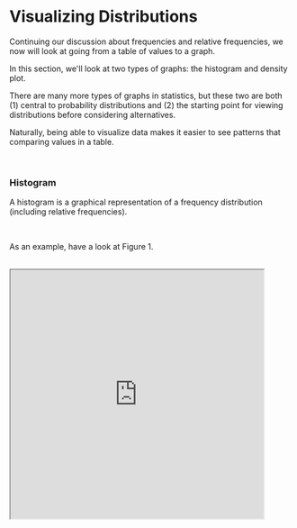 # Visualizing Distributions

Continuing our discussion about frequencies and relative frequencies, we now will look at going from a table of values to a graph.

In this section, we'll look at two types of graphs: the histogram and density plot.

There are many more types of graphs in statistics, but these two are both (1) central to probability distributions and (2) the starting point for viewing distributions before considering alternatives.

Naturally, being able to visualize data makes it easier to see patterns that comparing values in a table.

<br/>

### Histogram

A histogram is a graphical representation of a frequency distribution (including relative frequencies).

<br/>

As an example, have a look at Figure 1.

<br/>

<iframe 
    src="http://localhost:3000/PMF" 
    height="442" width="450"
    border=0
/>

**Figure 1: Histogram**

<br/>

The word histogram comes from the Greek words "histo" and "gram" which mean "something upright" and "something drawn", respectively.

The histogram, in summary, is a way to visualize the frequencies of a finite type of observations. In Figure 1, the x-axis is labeled with A,B,C, etc. You can imagine these to be some class of products. The y-axis, of course, is for the correpsonding frequencies of these observations.

<br/>

### Density

When we're dealing with non-discrete number of observations, we use the word "density" instead of frequency.

Here's an example of a density plot.

<br/>

<iframe 
    src="http://localhost:3000/PDF" 
    height="442" width="450"
    border=0
/>

**Figure 2: Density**

The first difference you'll notice is that we use a single curved line instead of the vertical bars. This is because a density plot is used to represent an infinite (i.e, non-discrete) number of distinct observations.

In fact, if we had a discrete number of distinct observations that were large enough in number, the histogram would start to appear smoother – like a density plot.

Try increasing the number of experiments in the figure below by dragging the slider.
<br/>

<iframe 
    src="http://localhost:3000/HistogramAndDensity?interactive=1" 
    height="442" width="450"
    border=0
/>

**Figure 3**